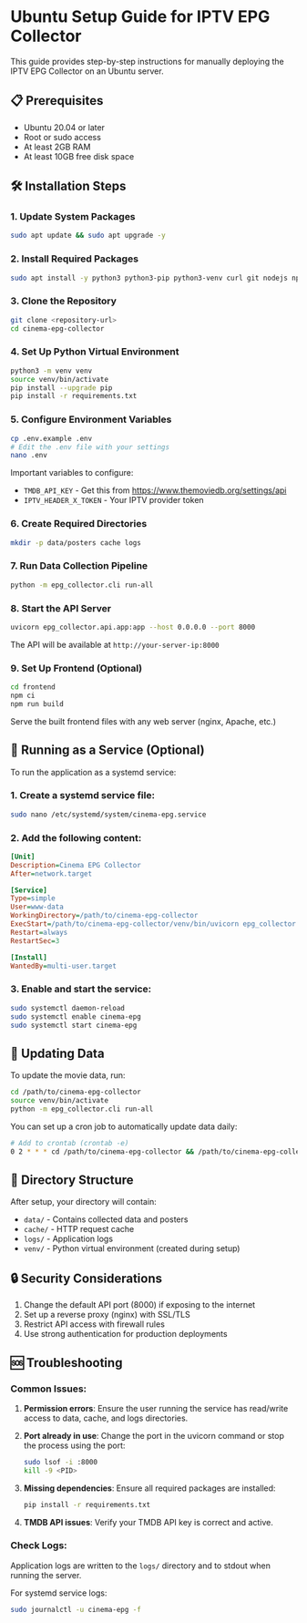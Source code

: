 # Ubuntu Setup Guide for IPTV EPG Collector

This guide provides step-by-step instructions for manually deploying the IPTV EPG Collector on an Ubuntu server.

## 📋 Prerequisites

- Ubuntu 20.04 or later
- Root or sudo access
- At least 2GB RAM
- At least 10GB free disk space

## 🛠️ Installation Steps

### 1. Update System Packages
```bash
sudo apt update && sudo apt upgrade -y
```

### 2. Install Required Packages
```bash
sudo apt install -y python3 python3-pip python3-venv curl git nodejs npm
```

### 3. Clone the Repository
```bash
git clone <repository-url>
cd cinema-epg-collector
```

### 4. Set Up Python Virtual Environment
```bash
python3 -m venv venv
source venv/bin/activate
pip install --upgrade pip
pip install -r requirements.txt
```

### 5. Configure Environment Variables
```bash
cp .env.example .env
# Edit the .env file with your settings
nano .env
```

Important variables to configure:
- `TMDB_API_KEY` - Get this from https://www.themoviedb.org/settings/api
- `IPTV_HEADER_X_TOKEN` - Your IPTV provider token

### 6. Create Required Directories
```bash
mkdir -p data/posters cache logs
```

### 7. Run Data Collection Pipeline
```bash
python -m epg_collector.cli run-all
```

### 8. Start the API Server
```bash
uvicorn epg_collector.api.app:app --host 0.0.0.0 --port 8000
```

The API will be available at `http://your-server-ip:8000`

### 9. Set Up Frontend (Optional)
```bash
cd frontend
npm ci
npm run build
```

Serve the built frontend files with any web server (nginx, Apache, etc.)

## 🔧 Running as a Service (Optional)

To run the application as a systemd service:

### 1. Create a systemd service file:
```bash
sudo nano /etc/systemd/system/cinema-epg.service
```

### 2. Add the following content:
```ini
[Unit]
Description=Cinema EPG Collector
After=network.target

[Service]
Type=simple
User=www-data
WorkingDirectory=/path/to/cinema-epg-collector
ExecStart=/path/to/cinema-epg-collector/venv/bin/uvicorn epg_collector.api.app:app --host 0.0.0.0 --port 8000
Restart=always
RestartSec=3

[Install]
WantedBy=multi-user.target
```

### 3. Enable and start the service:
```bash
sudo systemctl daemon-reload
sudo systemctl enable cinema-epg
sudo systemctl start cinema-epg
```

## 🔄 Updating Data

To update the movie data, run:
```bash
cd /path/to/cinema-epg-collector
source venv/bin/activate
python -m epg_collector.cli run-all
```

You can set up a cron job to automatically update data daily:
```bash
# Add to crontab (crontab -e)
0 2 * * * cd /path/to/cinema-epg-collector && /path/to/cinema-epg-collector/venv/bin/python -m epg_collector.cli run-all
```

## 📁 Directory Structure

After setup, your directory will contain:
- `data/` - Contains collected data and posters
- `cache/` - HTTP request cache
- `logs/` - Application logs
- `venv/` - Python virtual environment (created during setup)

## 🔒 Security Considerations

1. Change the default API port (8000) if exposing to the internet
2. Set up a reverse proxy (nginx) with SSL/TLS
3. Restrict API access with firewall rules
4. Use strong authentication for production deployments

## 🆘 Troubleshooting

### Common Issues:

1. **Permission errors**: Ensure the user running the service has read/write access to data, cache, and logs directories.

2. **Port already in use**: Change the port in the uvicorn command or stop the process using the port:
   ```bash
   sudo lsof -i :8000
   kill -9 <PID>
   ```

3. **Missing dependencies**: Ensure all required packages are installed:
   ```bash
   pip install -r requirements.txt
   ```

4. **TMDB API issues**: Verify your TMDB API key is correct and active.

### Check Logs:

Application logs are written to the `logs/` directory and to stdout when running the server.

For systemd service logs:
```bash
sudo journalctl -u cinema-epg -f
```